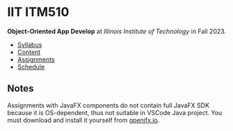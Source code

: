 # IIT ITM510

**Object-Oriented App Develop** at
*Illinois Institute of Technology* in
Fall 2023.

- [Syllabus](https://github.com/hendraanggrian/IIT-ITM510/blob/assets/syllabus.pdf)
- [Content](https://github.com/hendraanggrian/IIT-ITM510/tree/assets/)
- [Assignments](assignments/)
- [Schedule](.ical/)

## Notes

Assignments with JavaFX components do not contain full JavaFX SDK because it is
OS-dependent, thus not suitable in VSCode Java project. You must download and
install it yourself from [openjfx.io](https://openjfx.io/).
